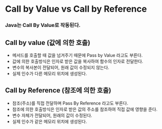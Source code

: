 # Call by Value vs Call by Reference

### Java는 Call By Value로 작동된다.

## ****Call by value (값에 의한 호출)****

- 메서드를 호출할 때 값을 넘겨주기 때문에 Pass by Value 라고도 부른다.
- 값에 의한 호출방식은 인자로 받은 값을 복사하여 함수의 인자로 전달한다.
- 변수의 복사본이 전달되어, 원래 값이 수정되지 않는다.
- 실제 인수가 다른 메모리 위치에 생성된다.

## **Call by Reference (참조에 의한 호출)**

- 참조(주소)를 직접 전달하며 Pass By Reference 라고도 부른다.
- 참조에 의한 호출방식은 인자로 받은 값의 주소를 참조하여 직접 값에 영향을 준다.
- 변수 자체가 전달되어, 원래의 값이 수정된다.
- 실제 인수가 같은 메모리 위치에 생성된다.
